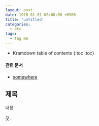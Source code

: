 ```yaml
---
layout: post
date: 1970-01-01 00:00:00 +0900
title: 'untitled'
categories:
  - etc
tags:
  - tag me
---
```


* Kramdown table of contents
{:toc .toc}

#### 관련 문서

- [somewhere](somewhere)

## 제목

내용

끗.
